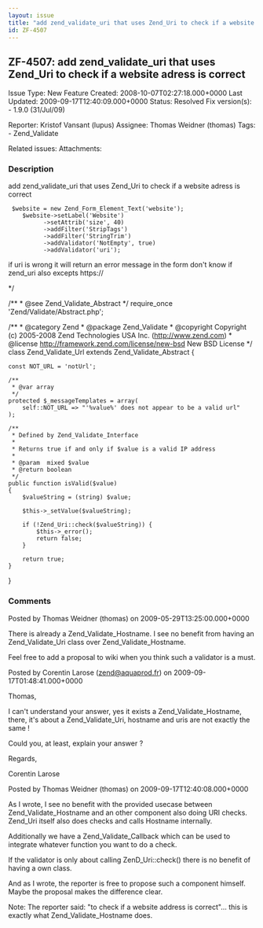 ```yaml
---
layout: issue
title: "add zend_validate_uri that uses Zend_Uri to check if a website adress is correct"
id: ZF-4507
---
```


ZF-4507: add zend\_validate\_uri that uses Zend\_Uri to check if a website adress is correct
--------------------------------------------------------------------------------------------

 Issue Type: New Feature Created: 2008-10-07T02:27:18.000+0000 Last Updated: 2009-09-17T12:40:09.000+0000 Status: Resolved Fix version(s): - 1.9.0 (31/Jul/09)
 
 Reporter:  Kristof Vansant (lupus)  Assignee:  Thomas Weidner (thomas)  Tags: - Zend\_Validate
 
 Related issues: 
 Attachments: 
### Description

add zend\_validate\_uri that uses Zend\_Uri to check if a website adress is correct

 
     $website = new Zend_Form_Element_Text('website');
        $website->setLabel('Website')
              ->setAttrib('size', 40)
              ->addFilter('StripTags')
              ->addFilter('StringTrim')
              ->addValidator('NotEmpty', true)
              ->addValidator('uri');


if uri is wrong it will return an error message in the form don't know if zend\_uri also excepts https://

\*/

/\*\* \* @see Zend\_Validate\_Abstract \*/ require\_once 'Zend/Validate/Abstract.php';

/\*\* \* @category Zend \* @package Zend\_Validate \* @copyright Copyright (c) 2005-2008 Zend Technologies USA Inc. (<http://www.zend.com>) \* @license <http://framework.zend.com/license/new-bsd> New BSD License \*/ class Zend\_Validate\_Url extends Zend\_Validate\_Abstract {

 
    const NOT_URL = 'notUrl';
    
    /**
     * @var array
     */
    protected $_messageTemplates = array(
        self::NOT_URL => "'%value%' does not appear to be a valid url"
    );
    
    /**
     * Defined by Zend_Validate_Interface
     *
     * Returns true if and only if $value is a valid IP address
     *
     * @param  mixed $value
     * @return boolean
     */
    public function isValid($value)
    {
        $valueString = (string) $value;
    
        $this->_setValue($valueString);
    
        if (!Zend_Uri::check($valueString)) {
            $this->_error();
            return false;
        }
    
        return true;
    }


}

 

 

### Comments

Posted by Thomas Weidner (thomas) on 2009-05-29T13:25:00.000+0000

There is already a Zend\_Validate\_Hostname. I see no benefit from having an Zend\_Validate\_Uri class over Zend\_Validate\_Hostname.

Feel free to add a proposal to wiki when you think such a validator is a must.

 

 

Posted by Corentin Larose (zend@aquaprod.fr) on 2009-09-17T01:48:41.000+0000

Thomas,

I can't understand your answer, yes it exists a Zend\_Validate\_Hostname, there, it's about a Zend\_Validate\_Uri, hostname and uris are not exactly the same !

Could you, at least, explain your answer ?

Regards,

Corentin Larose

 

 

Posted by Thomas Weidner (thomas) on 2009-09-17T12:40:08.000+0000

As I wrote, I see no benefit with the provided usecase between Zend\_Validate\_Hostname and an other component also doing URI checks. Zend\_Uri itself also does checks and calls Hostname internally.

Additionally we have a Zend\_Validate\_Callback which can be used to integrate whatever function you want to do a check.

If the validator is only about calling ZenD\_Uri::check() there is no benefit of having a own class.

And as I wrote, the reporter is free to propose such a component himself. Maybe the proposal makes the difference clear.

Note: The reporter said: "to check if a website address is correct"... this is exactly what Zend\_Validate\_Hostname does.

 

 